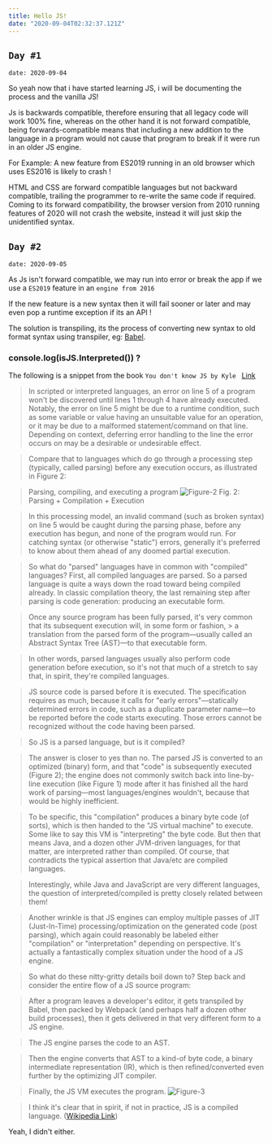 ```yaml
---
title: Hello JS!
date: "2020-09-04T02:32:37.121Z"
---
```

```Day #1``` 
---
```date: 2020-09-04```

So yeah now that i have started learning JS, i will be documenting the process and the vanilla JS!

Js is backwards compatible, therefore ensuring that all legacy code will work 100% fine, whereas on the other hand it is not forward compatible, being forwards-compatible means that including a new addition to the language in a program would not cause that program to break if it were run in an older JS engine.

For Example: A new feature from ES2019 running in an old browser which uses ES2016 is likely to crash !

HTML and CSS are forward compatible languages but not backward compatible, trailing the programmer to re-write the same code if required. Coming to its forward compatibility, the browser version from 2010 running features of 2020 will not crash the website, instead it will just skip the unidentified syntax.

<!-- title: Hello JS! -->
``` Day #2 ```
---
```date: 2020-09-05```

As Js isn't forward compatible, we may run into error or break the app if we use a ```ES2019``` feature in an ```engine from 2016```

If the new feature is a new syntax then it will fail sooner or later and may even pop a runtime exception if its an API !

The solution is transpiling, its the process of converting new syntax to  old format syntax using transpiler, eg: [Babel](https://babeljs.io). 


### console.log(isJS.Interpreted()) ?

The following is a snippet from the book `You don't know JS by Kyle ` [Link](https://github.com/getify/You-Dont-Know-JS/blob/2nd-ed/get-started/ch1.md#whats-in-an-interpretation)
>In scripted or interpreted languages, an error on line 5 of a program won't be discovered until lines 1 through 4 have already executed. Notably, the error on line 5 might be due to a runtime condition, such as some variable or value having an unsuitable value for an operation, or it may be due to a malformed statement/command on that line. Depending on context, deferring error handling to the line the error occurs on may be a desirable or undesirable effect.

>Compare that to languages which do go through a processing step (typically, called parsing) before any execution occurs, as illustrated in Figure 2:

>Parsing, compiling, and executing a program
![Figure-2](https://raw.githubusercontent.com/getify/You-Dont-Know-JS/2nd-ed/get-started/images/fig2.svg)
>Fig. 2: Parsing + Compilation + Execution

>In this processing model, an invalid command (such as broken syntax) on line 5 would be caught during the parsing phase, before any execution has begun, and none of the program would run. For catching syntax (or otherwise "static") errors, generally it's preferred to know about them ahead of any doomed partial execution.

>So what do "parsed" languages have in common with "compiled" languages? First, all compiled languages are parsed. So a parsed language is quite a ways down the road toward being compiled already. In classic compilation theory, the last remaining step after parsing is code generation: producing an executable form.

>Once any source program has been fully parsed, it's very common that its subsequent execution will, in some form or fashion, > a translation from the parsed form of the program—usually called an Abstract Syntax Tree (AST)—to that executable form.

>In other words, parsed languages usually also perform code generation before execution, so it's not that much of a stretch to say that, in spirit, they're compiled languages.

>JS source code is parsed before it is executed. The specification requires as much, because it calls for "early errors"—statically determined errors in code, such as a duplicate parameter name—to be reported before the code starts executing. Those errors cannot be recognized without the code having been parsed.

>So JS is a parsed language, but is it compiled?

>The answer is closer to yes than no. The parsed JS is converted to an optimized (binary) form, and that "code" is subsequently executed (Figure 2); the engine does not commonly switch back into line-by-line execution (like Figure 1) mode after it has finished all the hard work of parsing—most languages/engines wouldn't, because that would be highly inefficient.

>To be specific, this "compilation" produces a binary byte code (of sorts), which is then handed to the "JS virtual machine" to execute. Some like to say this VM is "interpreting" the byte code. But then that means Java, and a dozen other JVM-driven languages, for that matter, are interpreted rather than compiled. Of course, that contradicts the typical assertion that Java/etc are compiled languages.

>Interestingly, while Java and JavaScript are very different languages, the question of interpreted/compiled is pretty closely related between them!

>Another wrinkle is that JS engines can employ multiple passes of JIT (Just-In-Time) processing/optimization on the generated code (post parsing), which again could reasonably be labeled either "compilation" or "interpretation" depending on perspective. It's actually a fantastically complex situation under the hood of a JS engine.

>So what do these nitty-gritty details boil down to? Step back and consider the entire flow of a JS source program:

>After a program leaves a developer's editor, it gets transpiled by Babel, then packed by Webpack (and perhaps half a dozen other build processes), then it gets delivered in that very different form to a JS engine.

>The JS engine parses the code to an AST.

>Then the engine converts that AST to a kind-of byte code, a binary intermediate representation (IR), which is then refined/converted even further by the optimizing JIT compiler.

>Finally, the JS VM executes the program.
![Figure-3](https://raw.githubusercontent.com/getify/You-Dont-Know-JS/74a7f6ab97198da2d20be135c63bedf2c853bfb0/get-started/images/fig3.svg)

>I think it's clear that in spirit, if not in practice, JS is a compiled language.
([Wikipedia Link](https://en.wikipedia.org/wiki/Salted_duck_egg))

Yeah, I didn't either.
